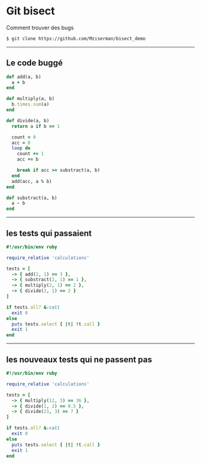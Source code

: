 # Git bisect

Comment trouver des bugs

```bash
$ git clone https://github.com/Mziserman/bisect_demo
```
---
## Le code buggé

```ruby
def add(a, b)
  a + b
end

def multiply(a, b)
  b.times.sum(a)
end

def divide(a, b)
  return a if b == 1

  count = 0
  acc = 0
  loop do
    count += 1
    acc += b

    break if acc >= substract(a, b)
  end
  add(acc, a % b)
end

def substract(a, b)
  a - b
end
```

---
## les tests qui passaient

```ruby
#!/usr/bin/env ruby

require_relative 'calculations'

tests = [
  -> { add(2, 1) == 3 },
  -> { substract(2, 1) == 1 },
  -> { multiply(2, 1) == 2 },
  -> { divide(2, 1) == 2 }
]

if tests.all? &:call
  exit 0
else
  puts tests.select { |t| !t.call }
  exit 1
end
```

---
## les nouveaux tests qui ne passent pas

```ruby
#!/usr/bin/env ruby

require_relative 'calculations'

tests = [
  -> { multiply(12, 3) == 36 },
  -> { divide(1, 2) == 0.5 },
  -> { divide(21, 3) == 7 }
]

if tests.all? &:call
  exit 0
else
  puts tests.select { |t| !t.call }
  exit 1
end
```
